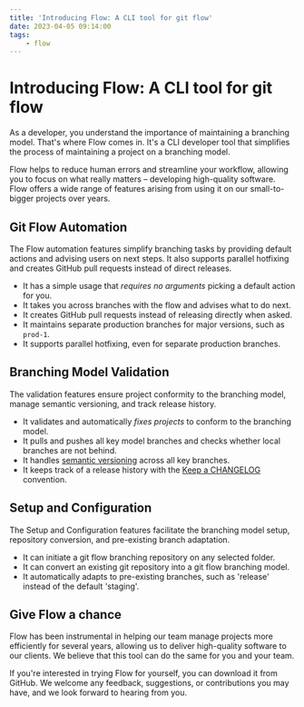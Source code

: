 ```yaml
---
title: 'Introducing Flow: A CLI tool for git flow'
date: 2023-04-05 09:14:00
tags:
    - flow
---
```


# Introducing Flow: A CLI tool for git flow

As a developer, you understand the importance of maintaining a branching model. That's where Flow comes in. It's a CLI developer tool that simplifies the process of maintaining a project on a branching model.

<!-- more -->

Flow helps to reduce human errors and streamline your workflow, allowing you to focus on what really matters – developing high-quality software. Flow offers a wide range of features arising from using it on our small-to-bigger projects over years.

## Git Flow Automation

The Flow automation features simplify branching tasks by providing default actions and advising users on next steps. It also supports parallel hotfixing and creates GitHub pull requests instead of direct releases.

 - It has a simple usage that *requires no arguments* picking a default action for you.
 - It takes you across branches with the flow and advises what to do next.
 - It creates GitHub pull requests instead of releasing directly when asked.
 - It maintains separate production branches for major versions, such as `prod-1`.
 - It supports parallel hotfixing, even for separate production branches.

## Branching Model Validation

The validation features ensure project conformity to the branching model, manage semantic versioning, and track release history.

 - It validates and automatically *fixes projects* to conform to the branching model.
 - It pulls and pushes all key model branches and checks whether local branches are not behind.
 - It handles [semantic versioning](https://semver.org) across all key branches.
 - It keeps track of a release history with the [Keep a CHANGELOG](https://keepachangelog.com/en) convention.

## Setup and Configuration

The Setup and Configuration features facilitate the branching model setup, repository conversion, and pre-existing branch adaptation.

 - It can initiate a git flow branching repository on any selected folder.
 - It can convert an existing git repository into a git flow branching model.
 - It automatically adapts to pre-existing branches, such as 'release' instead of the default 'staging'.

## Give Flow a chance

Flow has been instrumental in helping our team manage projects more efficiently for several years, allowing us to deliver high-quality software to our clients. We believe that this tool can do the same for you and your team.

If you're interested in trying Flow for yourself, you can download it from GitHub. We welcome any feedback, suggestions, or contributions you may have, and we look forward to hearing from you.
